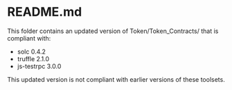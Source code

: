README.md
===

This folder contains an updated version of Token/Token_Contracts/ that is compliant with:
  - solc       0.4.2
  - truffle    2.1.0
  - js-testrpc 3.0.0

This updated version is not compliant with earlier versions of these toolsets.
